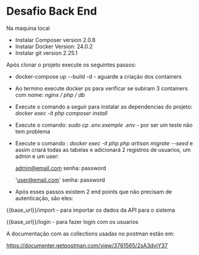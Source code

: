 
# Desafio Back End

Na maquina local
 - Instalar Composer version 2.0.8
 - Instalar Docker Version: 24.0.2
 - Instalar git version 2.25.1


Após clonar o projeto execute os seguintes passos:
 - docker-compose up --build -d - aguarde a criação dos containers
 - Ao termino execute docker ps para verificar se subiram 3 containers com nome:
    *nginx / php / db*
 - Execute o comando a seguir para instalar as dependencias do projeto:
    *docker exec -it php composer install*
 - Execute o comando: 
    *sudo cp .env.exemple .env* - por ser um teste não tem problema
 - Execute o comando : 
    *docker exec -it php php artisan migrate --seed* e assim criará todas as tabelas e adicionará 2 registros de usuarios, um admin e um user:
    
    admin@email.com
    senha: password

    'user@email.com'
    senha: password

 - Após esses passos existem 2 end points que não precisam de autenticação, são eles:

 {{base_url}}/import - para importar os dados da API para o sistema

 {{base_url}}/login - para fazer login com os usuarios

 A documentação com as collections usadas no postman estão em:

 https://documenter.getpostman.com/view/3761565/2sA3dvjY37


 